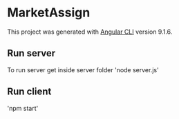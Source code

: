 # MarketAssign

This project was generated with [Angular CLI](https://github.com/angular/angular-cli) version 9.1.6.

## Run server
 To run server get inside server folder 'node server.js'

## Run client
'npm start'
